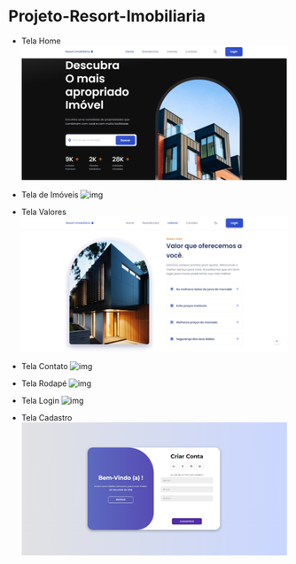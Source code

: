 # Projeto-Resort-Imobiliaria
- Tela Home
![img](https://github.com/NatanSilva31/Projeto-Resort-Imobiliaria/blob/669ff44b3f4060efa9bd81943b5918555ee269ad/imagens%20prototipo/Home.jpg)

- Tela de Imóveis
![img]()

- Tela Valores
![img](https://github.com/NatanSilva31/Projeto-Resort-Imobiliaria/blob/469e6f2bdb0360caea60a5570839404af967e7f8/imagens%20prototipo/Valores.jpg)

- Tela Contato
![img]()

- Tela Rodapé
![img]()

- Tela Login
![img]()

- Tela Cadastro
![img](https://github.com/NatanSilva31/Projeto-Resort-Imobiliaria/blob/a67e4e7596ee85c354d2e2cf9cc701fae688d290/imagens%20prototipo/Tela%20Cadastro.jpg)
